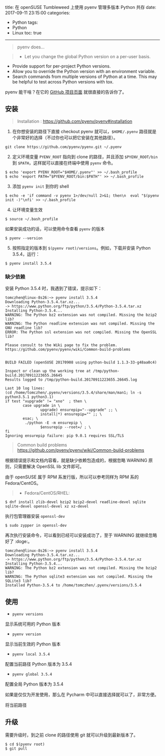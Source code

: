 title: 在 openSUSE Tumbleweed 上使用 pyenv 管理多版本 Python 共存
date: 2017-09-11 23:15:00
categories:
  - Python
tags:
  - Python
  - Linux
toc: true
---

> pyenv does...

>* Let you change the global Python version on a per-user basis.
* Provide support for per-project Python versions.
* Allow you to override the Python version with an environment variable.
* Search commands from multiple versions of Python at a time. This may be helpful to test across Python versions with tox.

pyenv 能干啥？在它的  [GitHub 项目页面](https://github.com/pyenv/pyenv) 就很直接的告诉你了。

<!-- more -->

## 安装

> Installation : https://github.com/pyenv/pyenv#installation

1. 在你想安装的路径下直接 checkout pyenv 就可以，`$HOME/.pyenv` 路径就是个非常好的选择（不过你也可以把它安装在其他路径）。

```shell
git clone https://github.com/pyenv/pyenv.git ~/.pyenv
```

2. 定义环境变量 `PYENV_ROOT` 指向到 clone 的路径，并且添加 `$PYENV_ROOT/bin` 到 `$PATH`，这样就可以直接在终端中使用 `pyenv` 命令。

```shell
$ echo 'export PYENV_ROOT="$HOME/.pyenv"' >> ~/.bash_profile
$ echo 'export PATH="$PYENV_ROOT/bin:$PATH"' >> ~/.bash_profile
```

3. 添加 `pyenv init` 到你的 shell

```
$ echo -e 'if command -v pyenv 1>/dev/null 2>&1; then\n  eval "$(pyenv init -)"\nfi' >> ~/.bash_profile
```

4. 让环境变量生效

```
$ source ~/.bash_profile
```

如果安装成功的话，可以使用命令查看 `pyenv` 的版本

```
$ pyenv --version
```

5. 按照指定的版本到 `$(pyenv root)/versions`。例如，下载并安装 Python 3.5.4，运行：

```
$ pyenv install 3.5.4
```

### 缺少依赖

安装 Python 3.5.4 时，我遇到了错误，提示如下：

```
tomczhen@linux-8s26:~> pyenv install 3.5.4
Downloading Python-3.5.4.tar.xz...
-> https://www.python.org/ftp/python/3.5.4/Python-3.5.4.tar.xz
Installing Python-3.5.4...
WARNING: The Python bz2 extension was not compiled. Missing the bzip2 lib?
WARNING: The Python readline extension was not compiled. Missing the GNU readline lib?
ERROR: The Python ssl extension was not compiled. Missing the OpenSSL lib?

Please consult to the Wiki page to fix the problem.
https://github.com/pyenv/pyenv/wiki/Common-build-problems


BUILD FAILED (openSUSE 20170908 using python-build 1.1.3-33-g48aa0c4)

Inspect or clean up the working tree at /tmp/python-build.20170911223655.26645
Results logged to /tmp/python-build.20170911223655.26645.log

Last 10 log lines:
(cd /home/tomczhen/.pyenv/versions/3.5.4/share/man/man1; ln -s python3.5.1 python3.1)
if test "xupgrade" != "xno"  ; then \
        case upgrade in \
                upgrade) ensurepip="--upgrade" ;; \
                install|*) ensurepip="" ;; \
        esac; \
         ./python -E -m ensurepip \
                $ensurepip --root=/ ; \
fi
Ignoring ensurepip failure: pip 9.0.1 requires SSL/TLS
```

> Common build problems
> https://github.com/pyenv/pyenv/wiki/Common-build-problems

根据错误提示和文档内容看，就是缺少依赖包造成的，根据忽略 WARNING 原则，只需要解决 OpenSSL lib 文件即可。

由于 openSUSE 属于 RPM 系发行版，所以可以参考同样为 RPM 系的 Fedora/CentOS。

> * Fedora/CentOS/RHEL:
```shell
$ dnf install zlib-devel bzip2 bzip2-devel readline-devel sqlite sqlite-devel openssl-devel xz xz-devel
```

执行包管理器安装 `openssl-dev`

```shell
$ sudo zypper in openssl-dev
```

再次执行安装命令，可以看到已经可以安装成功了，至于 WARNING 就继续忽略好了 :doge:。

```
tomczhen@linux-8s26:~> pyenv install 3.5.4
Downloading Python-3.5.4.tar.xz...
-> https://www.python.org/ftp/python/3.5.4/Python-3.5.4.tar.xz
Installing Python-3.5.4...
WARNING: The Python bz2 extension was not compiled. Missing the bzip2 lib?
WARNING: The Python sqlite3 extension was not compiled. Missing the SQLite3 lib?
Installed Python-3.5.4 to /home/tomczhen/.pyenv/versions/3.5.4
```

## 使用

* `pyenv versions`

显示系统可用的 Python 版本

* `pyenv version`

显示当前生效的 Python 版本

* `pyenv local 3.5.4`

配置当前路径 Python 版本为 3.5.4

* `pyenv global 3.5.4`

配置全局 Python 版本为 3.5.4

如果是仅仅为开发使用，那么在 Pycharm 中可以直接选择就可以了，非常方便。

将当前路径
## 升级

需要升级时，到之前 clone 的路径使用 git 就可以升级到最新版本了。

```
$ cd $(pyenv root)
$ git pull
```